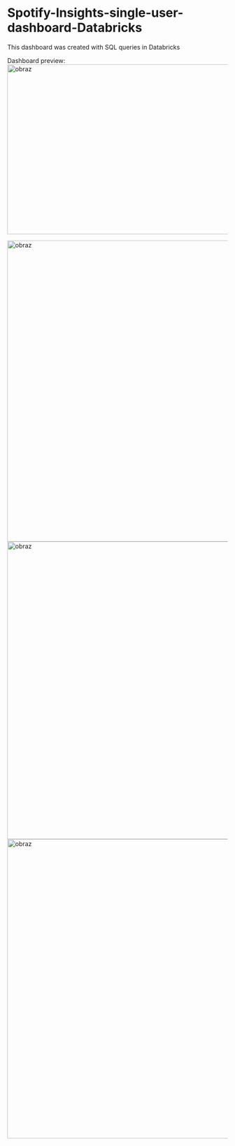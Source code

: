 # Spotify-Insights-single-user-dashboard-Databricks
This dashboard was created with SQL queries in Databricks


Dashboard preview:
<img width="945" height="389" alt="obraz" src="https://github.com/user-attachments/assets/25b81238-df5b-4a79-a531-17ac80ae53fc" />

<img width="1641" height="689" alt="obraz" src="https://github.com/user-attachments/assets/fdc0f6aa-d6a7-4791-90a2-3b70bd5b3fbd" />


<img width="1635" height="681" alt="obraz" src="https://github.com/user-attachments/assets/631463f1-15eb-492f-8a55-3a6500c1d7bf" />


<img width="1635" height="685" alt="obraz" src="https://github.com/user-attachments/assets/b905eb73-def1-480e-a516-332e9e27bb03" />

